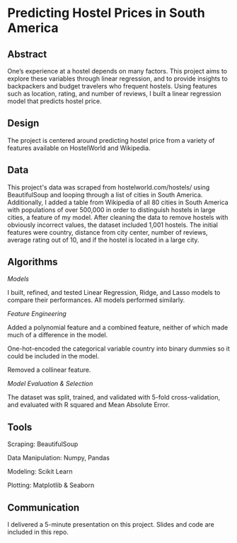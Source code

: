 # Predicting Hostel Prices in South America

## **Abstract**

One’s experience at a hostel depends on many factors. This project aims to explore these variables through linear regression, and to provide insights to backpackers and budget travelers who frequent hostels. Using features such as location, rating, and number of reviews, I built a linear regression model that predicts hostel price. 

## **Design**

The project is centered around predicting hostel price from a variety of features available on HostelWorld and Wikipedia. 

## **Data**

This project's data was scraped from hostelworld.com/hostels/ using BeautifulSoup and looping through a list of cities in South America. Additionally, I added a table from Wikipedia of all 80 cities in South America with populations of over 500,000 in order to distinguish hostels in large cities, a feature of my model. After cleaning the data to remove hostels with obviously incorrect values, the dataset included 1,001 hostels. The initial features were country, distance from city center, number of reviews, average rating out of 10, and if the hostel is located in a large city.

## **Algorithms**

*Models* 

I built, refined, and tested Linear Regression, Ridge, and Lasso models to compare their performances. All models performed similarly.

*Feature Engineering*

Added a polynomial feature and a combined feature, neither of which made much of a difference in the model. 

One-hot-encoded the categorical variable country into binary dummies so it could be included in the model.

Removed a collinear feature.

*Model Evaluation & Selection* 

The dataset was split, trained, and validated with 5-fold cross-validation, and evaluated with R squared and Mean Absolute Error. 

## **Tools**

Scraping: BeautifulSoup 

Data Manipulation: Numpy, Pandas 

Modeling: Scikit Learn

Plotting: Matplotlib & Seaborn

## **Communication**

I delivered a 5-minute presentation on this project. Slides and code are included in this repo.
